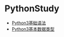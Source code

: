 # PythonStudy

* [Python3基础语法](./Python3基础语法.md)
* [Python3基本数据类型](./Python3基本数据类型.md)
















